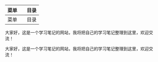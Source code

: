 |     菜单     |      |         目录 |
| :------------: | :--- | -------------: |
| 菜单 |      | 目录 |


大家好，这是一个学习笔记的网站，我将把自己的学习笔记整理到这里，欢迎交流！

大家好，这是一个学习笔记的网站，我将把自己的学习笔记整理到这里，欢迎交流！
